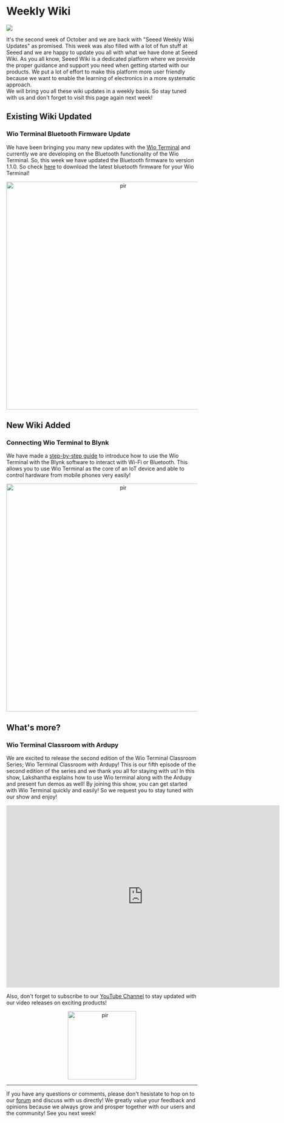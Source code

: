 # Weekly Wiki
![](https://files.seeedstudio.com/wiki/IMAGE/October%20Week%202/latest-logo.png)

It's the second week of October and we are back with "Seeed Weekly Wiki Updates" as promised. This week was also filled with a lot of fun stuff at Seeed and we are happy to update you all with what we have done at Seeed Wiki. 
As you all know, Seeed Wiki is a dedicated platform where we provide the proper guidance and support you need when getting started with our products. We put a lot of effort to make this platform more user friendly because we want to enable the learning of electronics in a more systematic approach.  
We will bring you all these wiki updates in a weekly basis. So stay tuned with us and don't forget to visit this page again next week!

## Existing Wiki Updated

### Wio Terminal Bluetooth Firmware Update 

We have been bringing you many new updates with the [Wio Terminal](https://www.seeedstudio.com/Wio-Terminal-p-4509.html) and currently we are developing on the Bluetooth functionality of the Wio Terminal. So, this week we have updated the Bluetooth firmware to version 1.1.0. So check [here](https://wiki.seeedstudio.com/Wio-Terminal-Bluetooth-Overview/#bluetooth-firmware-files) to download the latest bluetooth firmware for your Wio Terminal!

<p style="text-align:center;"><a href="https://wiki.seeedstudio.com/Wio-Terminal-Bluetooth-Overview/#bluetooth-firmware-files"><img src="https://files.seeedstudio.com/wiki/wio%20terminal%20bluetooth/vidoeh-GIF.gif" alt="pir"  width="600" height="auto"></a></p>

## New Wiki Added 

### Connecting Wio Terminal to Blynk

We have made a [step-by-step guide](https://wiki.seeedstudio.com/Wio-Terminal-Blynk/) to introduce how to use the Wio Terminal with the Blynk software to interact with Wi-Fi or Bluetooth. This allows you to use Wio Terminal as the core of an IoT device and able to control hardware from mobile phones very easily!

<p style="text-align:center;"><a href="https://wiki.seeedstudio.com/Wio-Terminal-Blynk/"><img src="https://files.seeedstudio.com/wiki/Wio-Terminal-Blynk/banner.gif" alt="pir"  width="600" height="auto"></a></p>



## What's more?

### Wio Terminal Classroom with Ardupy 

We are excited to release the second edition of the Wio Terminal Classroom Series; Wio Terminal Classroom with Ardupy!
This is our fifth episode of the second edition of the series and we thank you all for staying with us!
In this show, Lakshantha explains how to use Wio terminal along with the Ardupy and present fun demos as well! By joining this show, you can get started with Wio Terminal quickly and easily! So we request you to stay tuned with our show and enjoy!

<p style="text-align:center;"><iframe width="720" height="480" src="https://www.youtube.com/embed/6LN3u7zuwlQ" frameborder="0" allow="accelerometer; encrypted-media; gyroscope; picture-in-picture" allowfullscreen></iframe></p>


Also, don't forget to subscribe to our [YouTube Channel](http://www.youtube.com/c/SeeedStudioSZ) to stay updated with our video releases on exciting products!


<p style="text-align:center;"><a href="http://www.youtube.com/c/SeeedStudioSZ"><img src="https://files.seeedstudio.com/wiki/IMAGE/Youtube%20Subs.png" alt="pir"  width="180" height="auto"></a></p>

<hr>

If you have any questions or comments, please don't hesistate to hop on to our [forum](https://forum.seeedstudio.com/latest) and discuss with us directly!
We greatly value your feedback and opinions because we always grow and prosper together with our users and the community!
See you next week!
